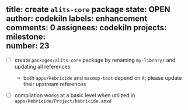 title:	create `alits-core` package
state:	OPEN
author:	codekiln
labels:	enhancement
comments:	0
assignees:	codekiln
projects:	
milestone:	
number:	23
--
* [ ] create `packages/alits-core` package by renaming `my-library/` and updating all references
  *  both `apps/kebricide` and `maxmsp-test` depend on it; please update their upstream references
* [ ] compilation works at a basic level when utilized in `apps/kebricide/Project/kebricide.amxd`

